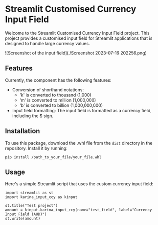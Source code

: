 # Streamlit Customised Currency Input Field

Welcome to the Streamlit Customised Currency Input Field project. This project provides a customised input field for Streamlit applications that is designed to handle large currency values.

![Screenshot of the input field](./Screenshot 2023-07-16 202256.png)

## Features

Currently, the component has the following features:

- Conversion of shorthand notations:
  - 'k' is converted to thousand (1,000)
  - 'm' is converted to million (1,000,000)
  - 'b' is converted to billion (1,000,000,000)
- Input field formatting: The input field is formatted as a currency field, including the $ sign.

## Installation

To use this package, download the .whl file from the `dist` directory in the repository. Install it by running:
```
pip install /path_to_your_file/your_file.whl
```

## Usage
Here's a simple Streamlit script that uses the custom currency input field:
```
import streamlit as st
import karina_input_ccy as kinput

st.title("Test project")
amount = kinput.karina_input_ccy(name="test_field", label="Currency Input Field (AUD)")
st.write(amount)
```

